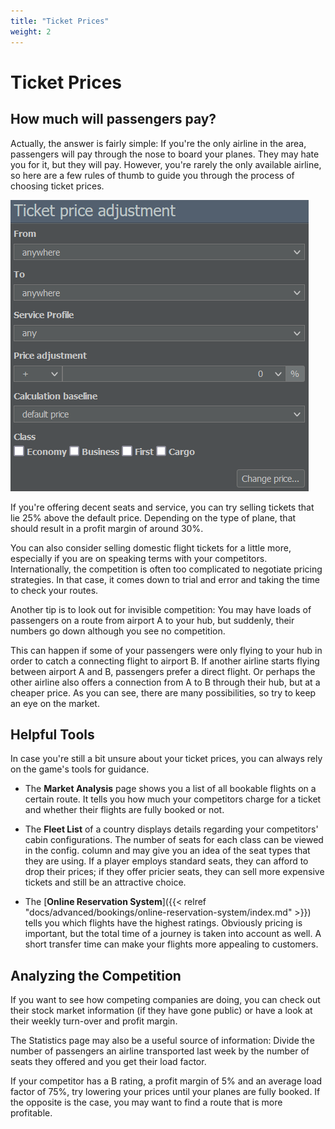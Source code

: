 ```yaml
---
title: "Ticket Prices"
weight: 2
---
```


# Ticket Prices

## How much will passengers pay?

Actually, the answer is fairly simple: If you're the only airline in the area, passengers will pay through the nose to board your planes. They may hate you for it, but they will pay. However, you're rarely the only available airline, so here are a few rules of thumb to guide you through the process of choosing ticket prices.

![Pricing Menu (Commercial Tab)](pricing_01.png "Pricing Menu")

If you're offering decent seats and service, you can try selling tickets that lie 25% above the default price. Depending on the type of plane, that should result in a profit margin of around 30%.

You can also consider selling domestic flight tickets for a little more, especially if you are on speaking terms with your competitors. Internationally, the competition is often too complicated to negotiate pricing strategies. In that case, it comes down to trial and error and taking the time to check your routes.

Another tip is to look out for invisible competition: You may have loads of passengers on a route from airport A to your hub, but suddenly, their numbers go down although you see no competition.

This can happen if some of your passengers were only flying to your hub in order to catch a connecting flight to airport B. If another airline starts flying between airport A and B, passengers prefer a direct flight. Or perhaps the other airline also offers a connection from A to B through their hub, but at a cheaper price. As you can see, there are many possibilities, so try to keep an eye on the market.

## Helpful Tools

In case you're still a bit unsure about your ticket prices, you can always rely on the game's tools for guidance.

* The **Market Analysis** page shows you a list of all bookable flights on a certain route. It tells you how much your competitors charge for a ticket and whether their flights are fully booked or not.

* The **Fleet List** of a country displays details regarding your competitors' cabin configurations. The number of seats for each class can be viewed in the config. column and may give you an idea of the seat types that they are using. If a player employs standard seats, they can afford to drop their prices; if they offer pricier seats, they can sell more expensive tickets and still be an attractive choice.

* The [**Online Reservation System**]({{< relref "docs/advanced/bookings/online-reservation-system/index.md" >}}) tells you which flights have the highest ratings. Obviously pricing is important, but the total time of a journey is taken into account as well. A short transfer time can make your flights more appealing to customers.

## Analyzing the Competition

If you want to see how competing companies are doing, you can check out their stock market information (if they have gone public) or have a look at their weekly turn-over and profit margin.

The Statistics page may also be a useful source of information: Divide the number of passengers an airline transported last week by the number of seats they offered and you get their load factor.

If your competitor has a B rating, a profit margin of 5% and an average load factor of 75%, try lowering your prices until your planes are fully booked. If the opposite is the case, you may want to find a route that is more profitable.
